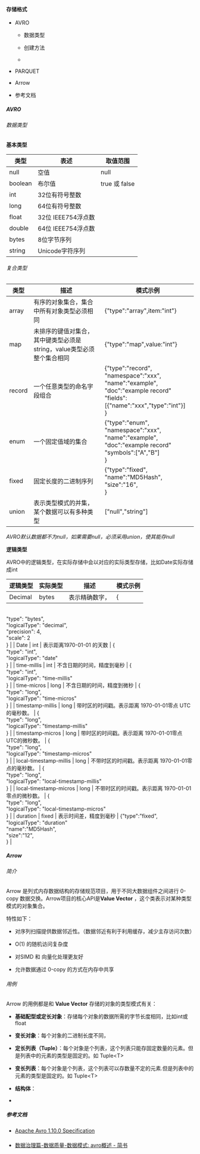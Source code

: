 #### 存储格式

- AVRO
  
  - 数据类型
  
  - 创建方法
  
  - 

- PARQUET

- Arrow

- 参考文档

##### AVRO

###### 数据类型

**基本类型**

| 类型      | 表述             | 取值范围         |
| ------- | -------------- | ------------ |
| null    | 空值             | null         |
| boolean | 布尔值            | true 或 false |
| int     | 32位有符号整数       |              |
| long    | 64位有符号整数       |              |
| float   | 32位 IEEE754浮点数 |              |
| double  | 64位 IEEE754浮点数 |              |
| bytes   | 8位字节序列         |              |
| string  | Unicode字符序列    |              |

###### 复合类型

| 类型     | 描述                                       | 模式示例                                                                                                                                  |
| ------ | ---------------------------------------- | ------------------------------------------------------------------------------------------------------------------------------------- |
| array  | 有序的对象集合，集合中所有对象类型必须相同                    | {"type":"array",item:"int"}                                                                                                           |
| map    | 未排序的键值对集合，其中键类型必须是string，value类型必须整个集合相同 | {"type":"map",value:"int"}                                                                                                            |
| record | 一个任意类型的命名字段组合                            | {"type":"record",<br>"namespace":"xxx",<br>"name":"example",<br>"doc":"example record"<br>"fields":[{"name":"xxx","type":"int"}]<br>} |
| enum   | 一个固定值域的集合                                | {"type":"enum",<br>"namespace":"xxx",<br>"name":"example",<br>"doc":"example record"<br>"symbols":["A","B"]<br>}                      |
| fixed  | 固定长度的二进制序列                               | {"type":"fixed",<br>"name":"MD5Hash",<br>"size":"16",<br>}                                                                            |
| union  | 表示类型模式的并集，某个数据可以有多种类型                    | ["null","string"]                                                                                                                     |

*AVRO默认数据都不为null，如果需要null，必须采用union，使其能存null*

**逻辑类型**

AVRO中的逻辑类型，在实际存储中会以对应的实际类型存储，比如Date实际存储成int

| 逻辑类型                   | 实际类型  | 描述                                 | 模式示例                                                                                                       |
| ---------------------- | ----- | ---------------------------------- | ---------------------------------------------------------------------------------------------------------- |
| Decimal                | bytes | 表示精确数字，                            | {<br/>  "type": "bytes",<br/>  "logicalType": "decimal",<br/>  "precision": 4,<br/>  "scale": 2<br/>} |
| Date                   | int   | 表示距离1970-01-01 的天数                 | {<br/>  "type": "int",<br/>  "logicalType": "date"<br/>}                                                |
| time-millis            | int   | 不含日期的时间，精度到毫秒                      | { <br/> "type": "int", <br/> "logicalType": "time-millis" <br/>}                                           |
| time-micros            | long  | 不含日期的时间，精度到微秒                      | { <br/> "type": "long", <br/> "logicalType": "time-micros" <br/>}                                          |
| timestamp-millis       | long  | 带时区的时间戳。表示距离 1970-01-01零点 UTC的毫秒数。 | { <br/> "type": "long", <br/> "logicalType": "timestamp-millis" <br>}                                      |
| timestamp-micros       | long  | 带时区的时间戳。表示距离 1970-01-01零点 UTC的微秒数。 | { <br/> "type": "long", <br/> "logicalType": "timestamp-micros" <br/>}                                     |
| local-timestamp-millis | long  | 不带时区的时间戳。表示距离 1970-01-01零点的毫秒数。    | { <br/> "type": "long", <br/> "logicalType": "local-timestamp-millis" <br>}                                |
| local-timestamp-micros | long  | 不带时区的时间戳。表示距离 1970-01-01零点的微秒数。    | { <br/> "type": "long", <br/> "logicalType": "local-timestamp-micros" <br/>}                               |
| duration               | fixed | 表示时间差，精度到毫秒                        | {"type":"fixed",<br>"logicalType": "duration" <br/>"name":"MD5Hash",<br>"size":"12",<br>}                  |





##### Arrow

###### 简介

Arrow 是列式内存数据结构的存储规范项目，用于不同大数据组件之间进行 0-copy 数据交换。Arrow项目的核心API是**Value Vector** ，这个类表示对某种类型模式的对象集合。<br>

特性如下：

- 对序列扫描提供数据邻近性。（数据邻近有利于利用缓存，减少主存访问次数）

- O(1) 的随机访问复杂度

- 对SIMD 和 向量化处理更友好

- 允许数据通过 0-copy 的方式在内存中共享

###### 用例

Arrow 的用例都是和 **Value Vector** 存储的对象的类型模式有关：

- **基础配型或定长对象**：存储每个对象的数据所需的字节长度相同，比如int或float

- **变长对象**：每个对象的二进制长度不同，

- **定长列表（Tuple）**：每个对象是个列表，这个列表只能存固定数量的元素。但是列表中的元素的类型是固定的。如 Tuple\<T\>

- **变长列表**：每个对象是个列表，这个列表可以存数量不定的元素.但是列表中的元素的类型是固定的。如 Tuple\<T\>

- **结构体**：

- 





##### 参考文档

- [Apache Avro&#153; 1.10.0 Specification](http://avro.apache.org/docs/current/spec.html#Logical+Types)

- [数据治理篇-数据质量-数据模式: avro概述 - 简书](https://www.jianshu.com/p/c45874c270fe?from=timeline)
